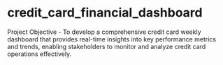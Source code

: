 # credit_card_financial_dashboard
Project Objective - 
To develop a comprehensive credit
card weekly dashboard that
provides real-time insights into key
performance metrics and trends,
enabling stakeholders to monitor
and analyze credit card operations
effectively.

